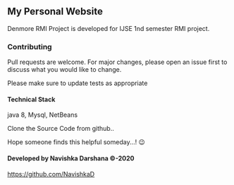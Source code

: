 ## My Personal Website

Denmore RMI Project is developed for IJSE 1nd semester RMI project.

### Contributing
Pull requests are welcome. For major changes, please open an issue first to discuss what you would like to change.

Please make sure to update tests as appropriate

#### Technical Stack

java 8,
Mysql,
NetBeans


Clone the Source Code from github..

Hope someone finds this helpful someday...! 😉

#### Developed by Navishka Darshana ©-2020

https://github.com/NavishkaD
